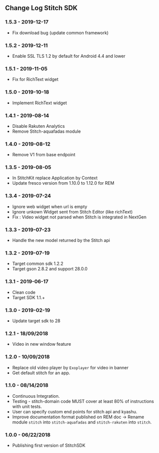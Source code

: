 ## Change Log Stitch SDK

### 1.5.3 - 2019-12-17
 - Fix download bug (update common framework)

### 1.5.2 - 2019-12-11
- Enable SSL TLS 1.2 by default for Android 4.4 and lower

### 1.5.1 - 2019-11-05
- Fix for RichText widget

### 1.5.0 - 2019-10-18
- Implement RichText widget

### 1.4.1 - 2019-08-14
- Disable Rakuten Analytics
- Remove Stitch-aquafadas module

### 1.4.0 - 2019-08-12
- Remove V1 from base endpoint 

### 1.3.5 - 2019-08-05
- In StitchKit replace Application by Context
- Update fresco version from 1.10.0 to 1.12.0 for REM 

### 1.3.4 - 2019-07-24
- Ignore web widget when url is empty
- Ignore unkown Widget sent from Stitch Editor (like richText)
- Fix : Video widget not parsed when Stitch is integrated in NextGen

### 1.3.3 - 2019-07-23
- Handle the new model returned by the Stitch api

### 1.3.2 - 2019-07-19
- Target common sdk 1.2.2
- Target gson 2.8.2 and support 28.0.0


### 1.3.1 - 2019-06-17
- Clean code
- Target SDK 1.1.+

### 1.3.0 - 2019-02-19
- Update target sdk to 28


### 1.2.1 - 18/09/2018

- Video in new window feature

### 1.2.0 - 10/09/2018

- Replace old video player by `Exoplayer` for video in banner
- Get default stitch for an app.


### 1.1.0 - 08/14/2018

- Continuous Integration.
- Testing - stitch-domain code MUST cover at least 80% of instructions with unit tests.
- User can specify custom end points for stitch api and kyashu.
- Improve documentation format published on REM doc -> Rename module `stitch` into `stitch-aquafadas` and `stitch-rakuten` into `stitch`.

### 1.0.0 - 06/22/2018
- Publishing first version of StitchSDK

